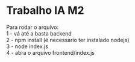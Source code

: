 # Trabalho IA M2
Para rodar o arquivo:<br>
1 - vá até a basta backend<br>
2 - npm install (é necessario ter instalado nodejs)<br>
3 - node index.js<br>
4 - abra o arquivo frontend/index.js
